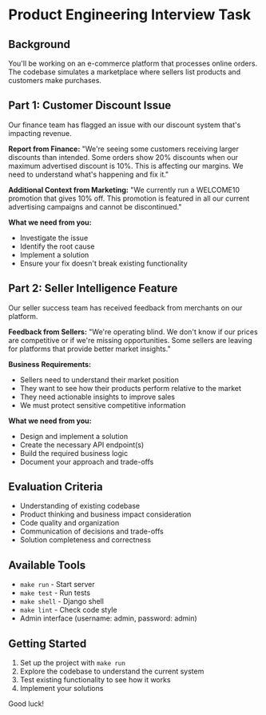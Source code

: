 # Product Engineering Interview Task

## Background
You'll be working on an e-commerce platform that processes online orders. The codebase simulates a marketplace where sellers list products and customers make purchases.

## Part 1: Customer Discount Issue

Our finance team has flagged an issue with our discount system that's impacting revenue.

**Report from Finance:**
"We're seeing some customers receiving larger discounts than intended. Some orders show 20% discounts when our maximum advertised discount is 10%. This is affecting our margins. We need to understand what's happening and fix it."

**Additional Context from Marketing:**
"We currently run a WELCOME10 promotion that gives 10% off. This promotion is featured in all our current advertising campaigns and cannot be discontinued."

**What we need from you:**
- Investigate the issue
- Identify the root cause
- Implement a solution
- Ensure your fix doesn't break existing functionality

## Part 2: Seller Intelligence Feature

Our seller success team has received feedback from merchants on our platform.

**Feedback from Sellers:**
"We're operating blind. We don't know if our prices are competitive or if we're missing opportunities. Some sellers are leaving for platforms that provide better market insights."

**Business Requirements:**
- Sellers need to understand their market position
- They want to see how their products perform relative to the market
- They need actionable insights to improve sales
- We must protect sensitive competitive information

**What we need from you:**
- Design and implement a solution
- Create the necessary API endpoint(s)
- Build the required business logic
- Document your approach and trade-offs

## Evaluation Criteria
- Understanding of existing codebase
- Product thinking and business impact consideration
- Code quality and organization
- Communication of decisions and trade-offs
- Solution completeness and correctness

## Available Tools
- `make run` - Start server
- `make test` - Run tests
- `make shell` - Django shell
- `make lint` - Check code style
- Admin interface (username: admin, password: admin)

## Getting Started
1. Set up the project with `make run`
2. Explore the codebase to understand the current system
3. Test existing functionality to see how it works
4. Implement your solutions

Good luck!